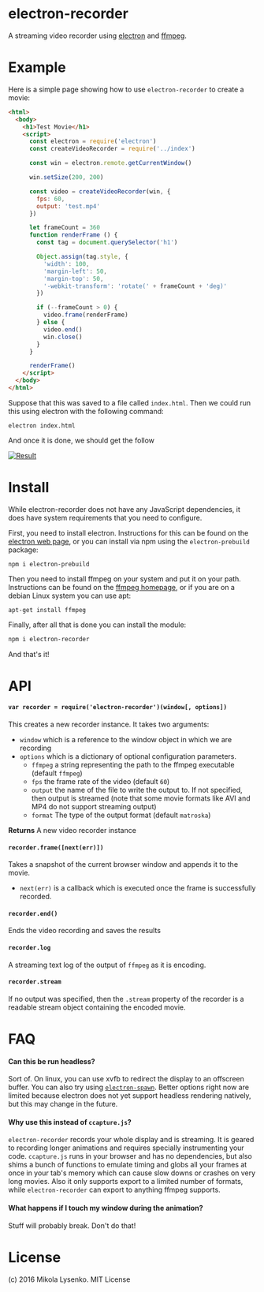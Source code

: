 # electron-recorder
A streaming video recorder using [electron](https://github.com/electron/electron) and [ffmpeg](http://ffmpeg.org/).

# Example
Here is a simple page showing how to use `electron-recorder` to create a movie:

```html
<html>
  <body>
    <h1>Test Movie</h1>
    <script>
      const electron = require('electron')
      const createVideoRecorder = require('../index')

      const win = electron.remote.getCurrentWindow()

      win.setSize(200, 200)

      const video = createVideoRecorder(win, {
        fps: 60,
        output: 'test.mp4'
      })

      let frameCount = 360
      function renderFrame () {
        const tag = document.querySelector('h1')

        Object.assign(tag.style, {
          'width': 100,
          'margin-left': 50,
          'margin-top': 50,
          '-webkit-transform': 'rotate(' + frameCount + 'deg)'
        })

        if (--frameCount > 0) {
          video.frame(renderFrame)
        } else {
          video.end()
          win.close()
        }
      }

      renderFrame()
    </script>
  </body>
</html>
```

Suppose that this was saved to a file called `index.html`.  Then we could run this using electron with the following command:

```
electron index.html
```

And once it is done, we should get the follow

[![Result](http://img.youtube.com/vi/1p14KdH0jn8/0.jpg)](https://youtu.be/1p14KdH0jn8)

# Install

While electron-recorder does not have any JavaScript dependencies, it does have system requirements that you need to configure.

First, you need to install electron.  Instructions for this can be found on the [electron web page](http://electron.atom.io/), or you can install via npm using the `electron-prebuild` package:

```
npm i electron-prebuild
```

Then you need to install ffmpeg on your system and put it on your path.  Instructions can be found on the [ffmpeg homepage](http://ffmpeg.org/), or if you are on a debian Linux system you can use apt:

```
apt-get install ffmpeg
```

Finally, after all that is done you can install the module:

```sh
npm i electron-recorder
```

And that's it!

# API

#### `var recorder = require('electron-recorder')(window[, options])`
This creates a new recorder instance.  It takes two arguments:

* `window` which is a reference to the window object in which we are recording
* `options` which is a dictionary of optional configuration parameters.
    + `ffmpeg` a string representing the path to the ffmpeg executable (default `ffmpeg`)
    + `fps` the frame rate of the video (default `60`)
    + `output` the name of the file to write the output to.  If not specified, then output is streamed (note that some movie formats like AVI and MP4 do not support streaming output)
    + `format` The type of the output format (default `matroska`)

**Returns** A new video recorder instance

#### `recorder.frame([next(err)])`
Takes a snapshot of the current browser window and appends it to the movie.

* `next(err)` is a callback which is executed once the frame is successfully recorded.

#### `recorder.end()`
Ends the video recording and saves the results

#### `recorder.log`
A streaming text log of the output of `ffmpeg` as it is encoding.

#### `recorder.stream`
If no output was specified, then the `.stream` property of the recorder is a readable stream object containing the encoded movie.

# FAQ

#### Can this be run headless?
Sort of.  On linux, you can use xvfb to redirect the display to an offscreen buffer.  You can also try using [`electron-spawn`](https://github.com/maxogden/electron-spawn).  Better options right now are limited because electron does not yet support headless rendering natively, but this may change in the future.

#### Why use this instead of `ccapture.js`?
`electron-recorder` records your whole display and is streaming.  It is geared to recording longer animations and requires specially instrumenting your code.  `ccapture.js` runs in your browser and has no dependencies, but also shims a bunch of functions to emulate timing and globs all your frames at once in your tab's memory which can cause slow downs or crashes on very long movies.  Also it only supports export to a limited number of formats, while `electron-recorder` can export to anything ffmpeg supports.

#### What happens if I touch my window during the animation?
Stuff will probably break.  Don't do that!

# License
(c) 2016 Mikola Lysenko. MIT License
